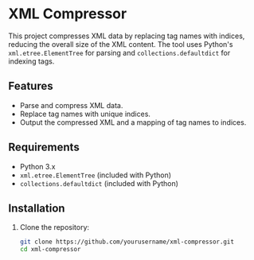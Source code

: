 # XML Compressor

This project compresses XML data by replacing tag names with indices, reducing the overall size of the XML content. The tool uses Python's `xml.etree.ElementTree` for parsing and `collections.defaultdict` for indexing tags.

## Features

- Parse and compress XML data.
- Replace tag names with unique indices.
- Output the compressed XML and a mapping of tag names to indices.

## Requirements

- Python 3.x
- `xml.etree.ElementTree` (included with Python)
- `collections.defaultdict` (included with Python)

## Installation

1. Clone the repository:
   ```sh
   git clone https://github.com/yourusername/xml-compressor.git
   cd xml-compressor
